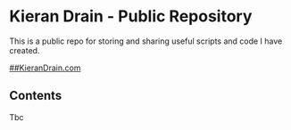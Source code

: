# Kieran Drain - Public Repository
This is a public repo for storing and sharing useful scripts and code I have created.

[##KieranDrain.com](https://kierandrain.com/)


## Contents

Tbc

